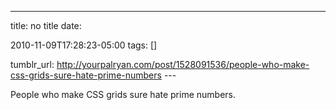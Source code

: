 ---
title: no title
date:

 2010-11-09T17:28:23-05:00 
tags:  []

tumblr_url:
http://yourpalryan.com/post/1528091536/people-who-make-css-grids-sure-hate-prime-numbers
\-\--

People who make CSS grids sure hate prime numbers.
